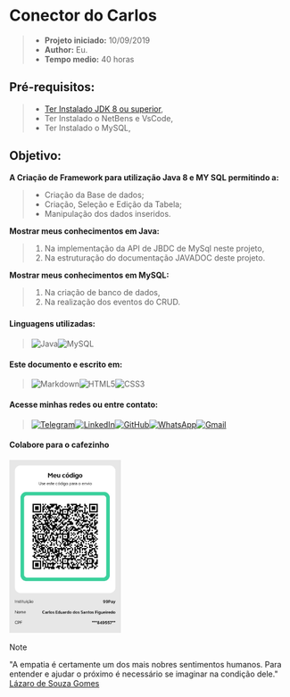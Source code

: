 # Conector do Carlos

> - **Projeto iniciado:** 10/09/2019
> - **Author:** Eu.
> - **Tempo medio:** 40 horas

## Pré-requisitos:

> - [Ter Instalado JDK 8 ou superior](https://github.com/carloseduardonit/conector-do-carlos/blob/master/dist/manual/INSTALA%C3%87%C3%83O_DO_JDK.md),
> - Ter Instalado o NetBens e VsCode,
> - Ter Instalado o MySQL,

## Objetivo:

**A Criação de Framework para utilização Java 8  e MY SQL permitindo a:**

> - Criação da Base de dados;
> - Criação, Seleção e Edição da Tabela;
> - Manipulação dos dados inseridos.

**Mostrar meus conhecimentos em Java:**

> 1. Na implementação da API  de JBDC  de MySql neste projeto,
> 2. Na estruturação do documentação JAVADOC deste projeto.

**Mostrar meus conhecimentos em MySQL:**

> 1. Na criação de banco de dados,
> 2. Na realização dos eventos do CRUD.

###

#### Linguagens utilizadas:

>![Java](https://img.shields.io/badge/java-%23ED8B00.svg?style=for-the-badge&logo=openjdk&logoColor=white)![MySQL](https://img.shields.io/badge/MySQL-00000F?style=for-the-badge&logo=mysql&logoColor=white)

#### Este documento e escrito em:

> ![Markdown](https://img.shields.io/badge/Markdown-000?style=for-the-badge&logo=markdown)![HTML5](https://img.shields.io/badge/HTML5-E34F26?style=for-the-badge&logo=html5&logoColor=white)![CSS3](https://img.shields.io/badge/CSS3-1572B6?style=for-the-badge&logo=css3&logoColor=white)

#### Acesse minhas redes ou entre contato:

> [![Telegram](https://img.shields.io/badge/Telegram-000?style=for-the-badge&logo=telegram&logoColor=2CA5E0)](https://t.me/Carlaol)[![LinkedIn](https://img.shields.io/badge/LinkedIn-0077B5?style=for-the-badge&logo=linkedin&logoColor=white)](https://www.linkedin.com/in/carlos-eduardo-dos-s-figueiredo/)[![GitHub](https://img.shields.io/badge/GitHub-100000?style=for-the-badge&logo=github&logoColor=white)](https://github.com/carloseduardonit)[![WhatsApp](https://img.shields.io/badge/WhatsApp-25D366?style=for-the-badge&logo=whatsapp&logoColor=white)](https://wa.me/5521985745077)[![Gmail](https://img.shields.io/badge/Gmail-333333?style=for-the-badge&logo=gmail&logoColor=red)](mailto:carlostecnicowl+github@gmail.com)

#### Colabore para o cafezinho

<img src="./Qr PIX.jpg" width="200">

> [!NOTE]
> "A empatia é certamente um dos mais nobres sentimentos humanos. 
>  Para entender e ajudar o próximo é necessário se imaginar na condição dele."
[Lázaro de Souza Gomes](https://www.pensador.com/autor/lazaro_de_souza_gomes/)